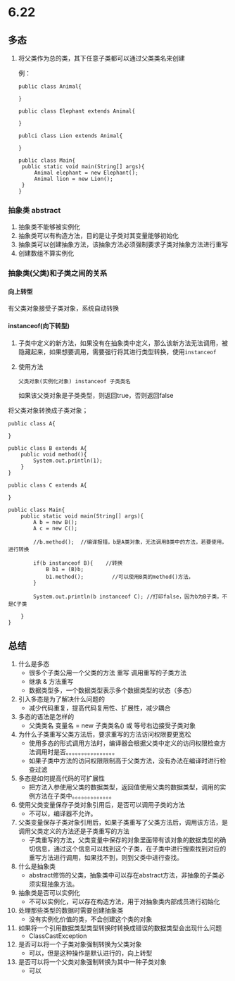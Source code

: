 # 6.22

## 多态

1. 将父类作为总的类，其下任意子类都可以通过父类类名来创建

   例：

   ```
   public class Animal{
   	
   }
   
   public class Elephant extends Animal{
   
   }
   
   publci class Lion extends Animal{
   
   }
   
   public class Main{
   	public static void main(String[] args){
   		Animal elephant = new Elephant();
   		Animal lion = new Lion();
   	}
   }
   ```

### 抽象类 abstract

1. 抽象类不能够被实例化
2. 抽象类可以有构造方法，目的是让子类对其变量能够初始化
3. 抽象类可以创建抽象方法，该抽象方法必须强制要求子类对抽象方法进行重写
4. 创建数组不算实例化

### 抽象类(父类)和子类之间的关系

#### 向上转型

有父类对象接受子类对象，系统自动转换

#### instanceof(向下转型)

1. 子类中定义的新方法，如果没有在抽象类中定义，那么该新方法无法调用，被隐藏起来，如果想要调用，需要强行将其进行类型转换，使用`instanceof`

2. 使用方法

   ```
   父类对象(实例化对象) instanceof 子类类名
   ```

   如果该父类对象是子类类型，则返回true，否则返回false

将父类对象转换成子类对象；

```
public class A{

}

public class B extends A{
	public void method(){
		System.out.println(1);
	}
}

public class C extends A{

}

public class Main{
	public static void main(String[] args){
		A b = new B();
		A c = new C();
		
		//b.method();  //编译报错，b是A类对象，无法调用B类中的方法，若要使用，进行转换
		
		if(b instanceof B){    //转换
			B b1 = (B)b;
			b1.method();         //可以使用B类的method()方法，
		}
		
		System.out.println(b instanceof C); //打印false，因为b为B子类，不是C子类
		
	}
}
```

## 总结

1. 什么是多态
   - 很多个子类公用一个父类的方法  重写  调用重写的子类方法
   - 继承 & 方法重写
   - 数据类型多，一个数据类型表示多个数据类型的状态（多态）
2. 引入多态是为了解决什么问题的
   - 减少代码重复，提高代码复用性、扩展性，减少耦合
3. 多态的语法是怎样的
   - 父类类名 变量名  =  new  子类类名()  或  等号右边接受子类对象
4. 为什么子类重写父类方法后，要求重写的方法访问权限要更宽松
   - 使用多态的形式调用方法时，编译器会根据父类中定义的访问权限检查方法调用时是否。。。。。。。。。。。。。。。。
   - 如果子类中方法的访问权限限制高于父类方法，没有办法在编译时进行检查过滤
5. 多态是如何提高代码的可扩展性
   - 把方法入参使用父类的数据类型，返回值使用父类的数据类型，调用的实例方法在子类中。。。。。。。。。。。。。
6. 使用父类变量保存子类对象引用后，是否可以调用子类的方法
   - 不可以，编译器不允许。
7. 父类变量保存子类对象引用后，如果子类重写了父类方法后，调用该方法，是调用父类定义的方法还是子类重写的方法
   - 子类重写的方法，父类变量中保存的对象里面带有该对象的数据类型的确切信息，通过这个信息可以找到这个子类，在子类中进行搜索找到对应的重写方法进行调用，如果找不到，则到父类中进行查找。
8. 什么是抽象类
   - abstract修饰的父类，抽象类中可以存在abstract方法，非抽象的子类必须实现抽象方法。
9. 抽象类是否可以实例化
   - 不可以实例化，可以存在构造方法，用于对抽象类内部成员进行初始化
10. 处理那些类型的数据时需要创建抽象类
    - 没有实例化价值的类，不会创建这个类的对象
11. 如果将一个引用数据类型类型转换时转换成错误的数据类型会出现什么问题
    - ClassCastException
12. 是否可以将一个子类对象强制转换为父类对象
    - 可以，但是这种操作是默认进行的，向上转型
13. 是否可以将一个父类对象强制转换为其中一种子类对象
    - 可以

